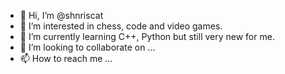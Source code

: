 - 👋 Hi, I’m @shnriscat
- 👀 I’m interested in chess, code and video games.
- 🌱 I’m currently learning C++, Python but still very new for me.
- 💞️ I’m looking to collaborate on ...
- 📫 How to reach me ...

<!---
shnriscat/shnriscat is a ✨ special ✨ repository because its `README.md` (this file) appears on your GitHub profile.
You can click the Preview link to take a look at your changes.
--->
